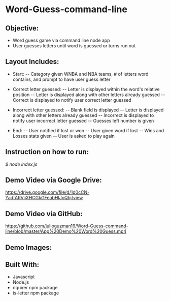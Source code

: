 # Word-Guess-command-line

## Objective:
- Word guess game via command line node app
- User guesses letters until word is guessed or turns run out

## Layout Includes:
- Start:
-- Category given WNBA and NBA teams, # of letters word contains, and prompt to have user guess letter

- Correct letter guessed:
-- Letter is displayed within the word's relative position
-- Letter is displayed along with other letters already guessed
-- Correct is displayed to notify user correct letter guessed

- Incorrect letter guessed:
-- Blank field is displayed
-- Letter is displayed along with other letters already guessed
-- Incorrect is displayed to notify user incorrect letter guessed
-- Guesses left number is given

- End:
-- User notified if lost or won
-- User given word if lost
-- Wins and Losses stats given
-- User is asked to play again

## Instruction on how to run:
*$ node index.js* 

## Demo Video via Google Drive: 
https://drive.google.com/file/d/1d0cCN-YadtARViiXHCGkGFeabHIJoQhj/view 

## Demo Video via GitHub: 
https://github.com/julioguzman19/Word-Guess-command-line/blob/master/App%20Demo%20Word%20Guess.mp4

## Demo Images:
<!-- ![alt text](https://github.com/julioguzman19/liri-node-app/blob/master/Images/liri-node%201.PNG) -->

## Built With:
- Javascript
- Node.js
- nquirer npm package
- is-letter npm package

